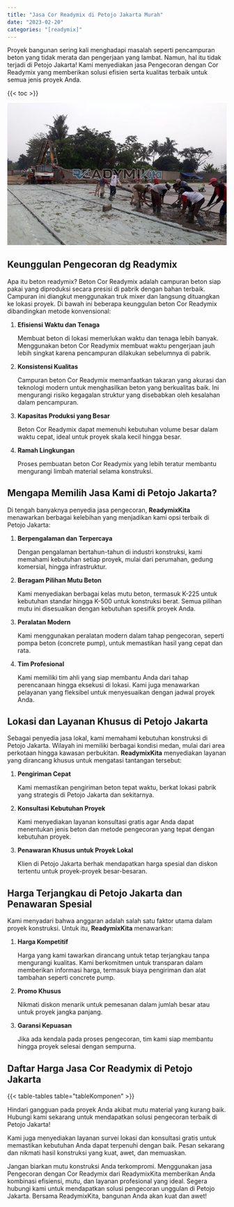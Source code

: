 ```yaml
---
title: "Jasa Cor Readymix di Petojo Jakarta Murah"
date: "2023-02-20"
categories: "[readymix]"
---
```


Proyek bangunan sering kali menghadapi masalah seperti pencampuran beton yang tidak merata dan pengerjaan yang lambat. Namun, hal itu tidak terjadi di Petojo Jakarta! Kami menyediakan jasa Pengecoran dengan Cor Readymix yang memberikan solusi efisien serta kualitas terbaik untuk semua jenis proyek Anda.

{{< toc >}}

![Jasa Cor Readymix di Petojo Jakarta Murah](/images/readymix/cor-readymix-02.jpg)

## Keunggulan Pengecoran dg Readymix

Apa itu beton readymix? Beton Cor Readymix adalah campuran beton siap pakai yang diproduksi secara presisi di pabrik dengan bahan terbaik. Campuran ini diangkut menggunakan truk mixer dan langsung dituangkan ke lokasi proyek. Di bawah ini beberapa keunggulan beton Cor Readymix dibandingkan metode konvensional:

1. **Efisiensi Waktu dan Tenaga**

   Membuat beton di lokasi memerlukan waktu dan tenaga lebih banyak. Menggunakan beton Cor Readymix membuat waktu pengerjaan jauh lebih singkat karena pencampuran dilakukan sebelumnya di pabrik.

2. **Konsistensi Kualitas**

   Campuran beton Cor Readymix memanfaatkan takaran yang akurasi dan teknologi modern untuk menghasilkan beton yang berkualitas baik. Ini mengurangi risiko kegagalan struktur yang disebabkan oleh kesalahan dalam pencampuran.

3. **Kapasitas Produksi yang Besar**

   Beton Cor Readymix dapat memenuhi kebutuhan volume besar dalam waktu cepat, ideal untuk proyek skala kecil hingga besar.

4. **Ramah Lingkungan**

   Proses pembuatan beton Cor Readymix yang lebih teratur membantu mengurangi limbah material selama konstruksi.

## Mengapa Memilih Jasa Kami di Petojo Jakarta?

Di tengah banyaknya penyedia jasa pengecoran, **ReadymixKita** menawarkan berbagai kelebihan yang menjadikan kami opsi terbaik di Petojo Jakarta:

1. **Berpengalaman dan Terpercaya**

   Dengan pengalaman bertahun-tahun di industri konstruksi, kami memahami kebutuhan setiap proyek, mulai dari perumahan, gedung komersial, hingga infrastruktur.

2. **Beragam Pilihan Mutu Beton**

   Kami menyediakan berbagai kelas mutu beton, termasuk K-225 untuk kebutuhan standar hingga K-500 untuk konstruksi berat. Semua pilihan mutu ini disesuaikan dengan kebutuhan spesifik proyek Anda.

3. **Peralatan Modern**

   Kami menggunakan peralatan modern dalam tahap pengecoran, seperti pompa beton (concrete pump), untuk memastikan hasil yang cepat dan rata.

4. **Tim Profesional**

   Kami memiliki tim ahli yang siap membantu Anda dari tahap perencanaan hingga eksekusi di lokasi. Kami juga menawarkan pelayanan yang fleksibel untuk menyesuaikan dengan jadwal proyek Anda.

## Lokasi dan Layanan Khusus di Petojo Jakarta

Sebagai penyedia jasa lokal, kami memahami kebutuhan konstruksi di Petojo Jakarta. Wilayah ini memiliki berbagai kondisi medan, mulai dari area perkotaan hingga kawasan perbukitan. **ReadymixKita** menyediakan layanan yang dirancang khusus untuk mengatasi tantangan tersebut:

1. **Pengiriman Cepat**

   Kami memastikan pengiriman beton tepat waktu, berkat lokasi pabrik yang strategis di Petojo Jakarta dan sekitarnya.

2. **Konsultasi Kebutuhan Proyek**

   Kami menyediakan layanan konsultasi gratis agar Anda dapat menentukan jenis beton dan metode pengecoran yang tepat dengan kebutuhan proyek.

3. **Penawaran Khusus untuk Proyek Lokal**

   Klien di Petojo Jakarta berhak mendapatkan harga spesial dan diskon tertentu untuk proyek-proyek besar-besaran.

## Harga Terjangkau di Petojo Jakarta dan Penawaran Spesial

Kami menyadari bahwa anggaran adalah salah satu faktor utama dalam proyek konstruksi. Untuk itu, **ReadymixKita** menawarkan:

1. **Harga Kompetitif**

   Harga yang kami tawarkan dirancang untuk tetap terjangkau tanpa mengurangi kualitas. Kami berkomitmen untuk transparan dalam memberikan informasi harga, termasuk biaya pengiriman dan alat tambahan seperti concrete pump.

2. **Promo Khusus**

   Nikmati diskon menarik untuk pemesanan dalam jumlah besar atau untuk proyek jangka panjang.

3. **Garansi Kepuasan**

   Jika ada kendala pada proses pengecoran, tim kami siap membantu hingga proyek selesai dengan sempurna.

## Daftar Harga Jasa Cor Readymix di Petojo Jakarta

{{< table-tables table="tableKomponen" >}}

Hindari gangguan pada proyek Anda akibat mutu material yang kurang baik. Hubungi kami sekarang untuk mendapatkan solusi pengecoran terbaik di Petojo Jakarta!

Kami juga menyediakan layanan survei lokasi dan konsultasi gratis untuk memastikan kebutuhan Anda dapat terpenuhi dengan baik. Pesan sekarang dan nikmati hasil konstruksi yang kuat, awet, dan memuaskan.

Jangan biarkan mutu konstruksi Anda terkompromi. Menggunakan jasa Pengecoran dengan Cor Readymix dari ReadymixKita memberikan Anda kombinasi efisiensi, mutu, dan layanan profesional yang ideal. Segera hubungi kami untuk mendapatkan solusi pengecoran unggulan di Petojo Jakarta. Bersama ReadymixKita, bangunan Anda akan kuat dan awet!